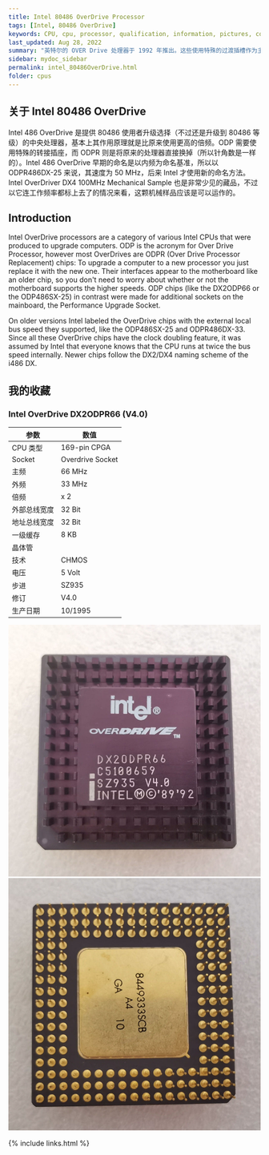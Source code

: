 ```yaml
---
title: Intel 80486 OverDrive Processor
tags: [Intel, 80486 OverDrive]
keywords: CPU, cpu, processor, qualification, information, pictures, core, frequency, chip packaging, packaging, cpu info, x86, collection, amd, cyrix, harris, ibm, idt, iit, intel, motorola, nec, sgs, sgs-thomson, siemens, ST, signetics, mhs, ti, texas instruments, ulsi, umc, weitek, zilog, 808x, 8085, 8088, 8086, 80188, 80186, 80286, 286, 80386, 386, i386, Am386, 386sx, 386dx, 486, i486, 586, 486sx, 486dx, overdrive, 487, pentium, 586, 5x86, 386dlc, 386slc, 486dx2, mmx, ppro, pentium-pro, pro, athlon, duron, z80, dirk oppelt, dirk, oppelt, engineering, sample, samples
last_updated: Aug 28, 2022
summary: "英特尔的 OVER Drive 处理器于 1992 年推出。这些使用特殊的过渡插槽作为主板接口，替换处理器使用 Socket 1、Socket 2 或 Socket 3。"
sidebar: mydoc_sidebar
permalink: intel_80486OverDrive.html
folder: cpus
---
```


## 关于 Intel 80486 OverDrive

 Intel 486 OverDrive 是提供 80486 使用者升级选择（不过还是升级到 80486 等级）的中央处理器，基本上其作用原理就是比原来使用更高的倍频。ODP 需要使用特殊的转接插座，而 ODPR 则是将原来的处理器直接换掉（所以针角数是一样的）。Intel 486 OverDrive 早期的命名是以内频为命名基准，所以以 ODPR486DX-25 来说，其速度为 50 MHz，后来 Intel 才使用新的命名方法。 Intel OverDriver DX4 100MHz Mechanical Sample 也是非常少见的藏品，不过以它连工作频率都标上去了的情况来看，这颗机械样品应该是可以运作的。

## Introduction

Intel OverDrive processors are a category of various Intel CPUs that were produced to upgrade computers. ODP is the acronym for Over Drive Processor, however most OverDrives are ODPR (Over Drive Processor Replacement) chips: To upgrade a computer to a new processor you just replace it with the new one. Their interfaces appear to the motherboard like an older chip, so you don't need to worry about whether or not the motherboard supports the higher speeds. ODP chips (like the DX2ODP66 or the ODP486SX-25) in contrast were made for additional sockets on the mainboard, the Performance Upgrade Socket.
 
On older versions Intel labeled the OverDrive chips with the external local bus speed they supported, like the ODP486SX-25 and ODPR486DX-33. Since all these OverDrive chips have the clock doubling feature, it was assumed by Intel that everyone knows that the CPU runs at twice the bus speed internally. Newer chips follow the DX2/DX4 naming scheme of the i486 DX.

## 我的收藏

### Intel OverDrive DX2ODPR66 (V4.0)

| 参数 | 数值 |
| ------ | ------ |
| CPU 类型 | 169-pin CPGA |
| Socket | Overdrive Socket |
| 主频 | 66 MHz |
| 外频 | 33 MHz |
| 倍频 | x 2 |
| 外部总线宽度 | 32 Bit |
| 地址总线宽度 | 32 Bit |
| 一级缓存 | 8 KB |
| 晶体管 |  |
| 技术 | CHMOS |
| 电压 | 5 Volt |
| 步进 | SZ935 |
| 修订 | V4.0 |
| 生产日期 | 10/1995 |

![Intel OverDrive DX2ODPR66 (V4.0) 正面](/images/cpus/Intel/Intel_OverDrive_DX2ODPR66_V40_1.jpg)
![Intel OverDrive DX2ODPR66 (V4.0) 反面](/images/cpus/Intel/Intel_OverDrive_DX2ODPR66_V40_2.jpg)

{% include links.html %}
